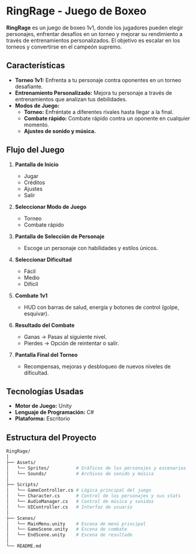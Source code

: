 # **RingRage - Juego de Boxeo**

**RingRage** es un juego de boxeo 1v1, donde los jugadores pueden elegir personajes, enfrentar desafíos en un torneo y mejorar su rendimiento a través de entrenamientos personalizados. El objetivo es escalar en los torneos y convertirse en el campeón supremo.

## **Características**

- **Torneo 1v1:** Enfrenta a tu personaje contra oponentes en un torneo desafiante.
- **Entrenamiento Personalizado:** Mejora tu personaje a través de entrenamientos que analizan tus debilidades.
- **Modos de Juego:**
  - **Torneo:** Enfréntate a diferentes rivales hasta llegar a la final.
  - **Combate rápido:** Combate rápido contra un oponente en cualquier momento.
  - **Ajustes de sonido y música.**

## **Flujo del Juego**

1. **Pantalla de Inicio**
   - Jugar
   - Créditos
   - Ajustes
   - Salir

2. **Seleccionar Modo de Juego**
   - Torneo
   - Combate rápido

3. **Pantalla de Selección de Personaje**
   - Escoge un personaje con habilidades y estilos únicos.

4. **Seleccionar Dificultad**
   - Fácil
   - Medio
   - Difícil

5. **Combate 1v1**
   - HUD con barras de salud, energía y botones de control (golpe, esquivar).

6. **Resultado del Combate**
   - Ganas → Pasas al siguiente nivel.
   - Pierdes → Opción de reintentar o salir.

7. **Pantalla Final del Torneo**
   - Recompensas, mejoras y desbloqueo de nuevos niveles de dificultad.

## **Tecnologías Usadas**

- **Motor de Juego:** Unity
- **Lenguaje de Programación:** C#
- **Plataforma:** Escritorio

## **Estructura del Proyecto**

```bash
RingRage/
│
├── Assets/
│   └── Sprites/          # Gráficos de los personajes y escenarios
│   └── Sounds/           # Archivos de sonido y música
│
├── Scripts/
│   └── GameController.cs # Lógica principal del juego
│   └── Character.cs      # Control de los personajes y sus stats
│   └── AudioManager.cs   # Control de música y sonidos
│   └── UIController.cs   # Interfaz de usuario
│
├── Scenes/
│   └── MainMenu.unity    # Escena de menú principal
│   └── GameScene.unity   # Escena de combate
│   └── EndScene.unity    # Escena de resultado
│
└── README.md             
